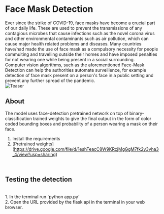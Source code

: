 # Face Mask Detection 
Ever since the strike of COVID-19, face masks have become a crucial part of our daily life. These are used to prevent the transmissions of any contagious microbes that cause infections such as the novel corona virus and other environmental contaminants such as air pollution, which can cause major health related problems and diseases. Many countries have/had made the use of face mask as a compulsory necessity for people commuiting and travelling outside their homes and have imposed penalties for not wearing one while being present in a social surrounding. 
<br/> Computer vision algorithms, such as the aforementioned Face-Mask Detection can help the authorities automate surveillence, for example detection of face mask present on a person's face in a public setting and prevent any further spread of the pandemic.
<br/>
![Teaser](https://d3lkc3n5th01x7.cloudfront.net/wp-content/uploads/2020/04/01023335/MaskDetection_Banner-1-1.png)
<br/>
## About
The model uses face-detection pretrained network on top of binary-classification trained weights to give the final output in the form of color coded bounding boxes and probability of a person wearing a mask on their face.
<br/>
1. Install the requirements 
2. [Pretrained weights] (https://drive.google.com/file/d/1eshTeacC8W9KRcjMgGgM7fk2y3vha3_4/view?usp=sharing)
<br/>

## Testing the detection
<br/>
1. In the terminal run `python app.py` <br/>
2. Open the URL provided by the flask api in the terminal in your web browser. 

